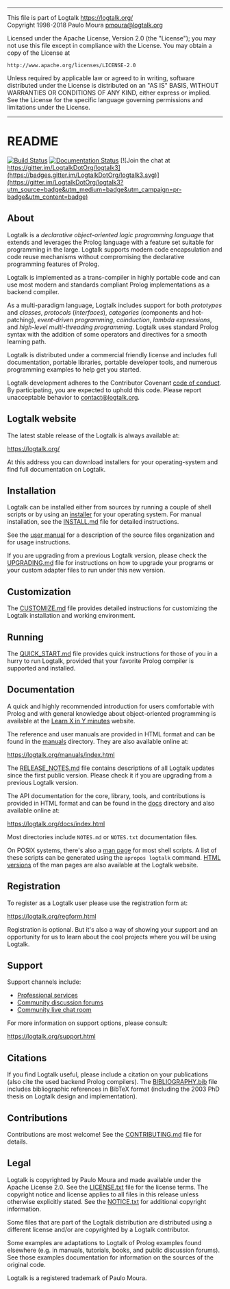 ________________________________________________________________________

This file is part of Logtalk <https://logtalk.org/>  
Copyright 1998-2018 Paulo Moura <pmoura@logtalk.org>

Licensed under the Apache License, Version 2.0 (the "License");
you may not use this file except in compliance with the License.
You may obtain a copy of the License at

    http://www.apache.org/licenses/LICENSE-2.0

Unless required by applicable law or agreed to in writing, software
distributed under the License is distributed on an "AS IS" BASIS,
WITHOUT WARRANTIES OR CONDITIONS OF ANY KIND, either express or implied.
See the License for the specific language governing permissions and
limitations under the License.
________________________________________________________________________


README
======

[![Build Status](https://travis-ci.org/LogtalkDotOrg/logtalk3.svg?branch=master)](https://travis-ci.org/LogtalkDotOrg/logtalk3)
[![Documentation Status](https://readthedocs.org/projects/logtalk3/badge/?version=latest)](https://logtalk3.readthedocs.io/en/latest/?badge=latest)
[![Join the chat at https://gitter.im/LogtalkDotOrg/logtalk3](https://badges.gitter.im/LogtalkDotOrg/logtalk3.svg)](https://gitter.im/LogtalkDotOrg/logtalk3?utm_source=badge&utm_medium=badge&utm_campaign=pr-badge&utm_content=badge)

About
-----

Logtalk is a *declarative object-oriented logic programming language* that
extends and leverages the Prolog language with a feature set suitable for
programming in the large. Logtalk supports modern code encapsulation and
code reuse mechanisms without compromising the declarative programming
features of Prolog.

Logtalk is implemented as a trans-compiler in highly portable code and can
use most modern and standards compliant Prolog implementations as a backend
compiler.

As a multi-paradigm language, Logtalk includes support for both *prototypes*
and *classes*, *protocols* (*interfaces*), *categories* (components and
hot-patching), *event-driven programming*, *coinduction*, *lambda expressions*,
and *high-level multi-threading programming*. Logtalk uses standard Prolog
syntax with the addition of some operators and directives for a smooth learning
path.

Logtalk is distributed under a commercial friendly license and includes full
documentation, portable libraries, portable developer tools, and numerous
programming examples to help get you started.

Logtalk development adheres to the Contributor Covenant
[code of conduct](CODE_OF_CONDUCT.md). By participating,
you are expected to uphold this code. Please report
unacceptable behavior to contact@logtalk.org.


Logtalk website
---------------

The latest stable release of the Logtalk is always available at:

https://logtalk.org/

At this address you can download installers for your operating-system and
find full documentation on Logtalk.


Installation
------------

Logtalk can be installed either from sources by running a couple of shell
scripts or by using an [installer](https://logtalk.org/download.html) for your
operating system. For manual installation, see the [INSTALL.md](INSTALL.md)
file for detailed instructions.

See the [user manual](manuals/index.html) for a description of the source
files organization and for usage instructions.

If you are upgrading from a previous Logtalk version, please check the
[UPGRADING.md](UPGRADING.md) file for instructions on how to upgrade your
programs or your custom adapter files to run under this new version.


Customization
-------------

The [CUSTOMIZE.md](CUSTOMIZE.md) file provides detailed instructions for
customizing the Logtalk installation and working environment.


Running
-------

The [QUICK_START.md](QUICK_START.md) file provides quick instructions for
those of you in a hurry to run Logtalk, provided that your favorite Prolog
compiler is supported and installed.


Documentation
-------------

A quick and highly recommended introduction for users comfortable with Prolog
and with general knowledge about object-oriented programming is available at
the [Learn X in Y minutes](https://learnxinyminutes.com/docs/logtalk/) website.

The reference and user manuals are provided in HTML format and can be found in
the [manuals](manuals/) directory. They are also available online at:

https://logtalk.org/manuals/index.html

The [RELEASE_NOTES.md](RELEASE_NOTES.md) file contains descriptions of all
Logtalk updates since the first public version. Please check it if you are
upgrading from a previous Logtalk version.

The API documentation for the core, library, tools, and contributions is
provided in HTML format and can be found in the [docs](docs/) directory and
also available online at:

https://logtalk.org/docs/index.html

Most directories include `NOTES.md` or `NOTES.txt` documentation files.

On POSIX systems, there's also a [man page](man/man1) for most shell scripts.
A list of these scripts can be generated using the `apropos logtalk` command.
[HTML versions](https://logtalk.org/man/) of the man pages are also available
at the Logtalk website.


Registration
------------

To register as a Logtalk user please use the registration form at:

https://logtalk.org/regform.html

Registration is optional. But it's also a way of showing your support and
an opportunity for us to learn about the cool projects where you will be
using Logtalk.


Support
-------

Support channels include:

* [Professional services](https://logtalk.pt/)
* [Community discussion forums](https://forums.logtalk.org/)
* [Community live chat room](https://gitter.im/LogtalkDotOrg/logtalk3)

For more information on support options, please consult:

https://logtalk.org/support.html


Citations
---------

If you find Logtalk useful, please include a citation on your publications
(also cite the used backend Prolog compilers). The [BIBLIOGRAPHY.bib](BIBLIOGRAPHY.bib)
file includes bibliographic references in BibTeX format (including the 2003
PhD thesis on Logtalk design and implementation).


Contributions
-------------

Contributions are most welcome! See the [CONTRIBUTING.md](CONTRIBUTING.md) file
for details.


Legal
-----

Logtalk is copyrighted by Paulo Moura and made available under the Apache
License 2.0. See the [LICENSE.txt](LICENSE.txt) file for the license terms.
The copyright notice and license applies to all files in this release unless
otherwise explicitly stated. See the [NOTICE.txt](NOTICE.txt) for additional
copyright information.

Some files that are part of the Logtalk distribution are distributed using
a different license and/or are copyrighted by a Logtalk contributor.

Some examples are adaptations to Logtalk of Prolog examples found elsewhere
(e.g. in manuals, tutorials, books, and public discussion forums). See those
examples documentation for information on the sources of the original code.

Logtalk is a registered trademark of Paulo Moura.
